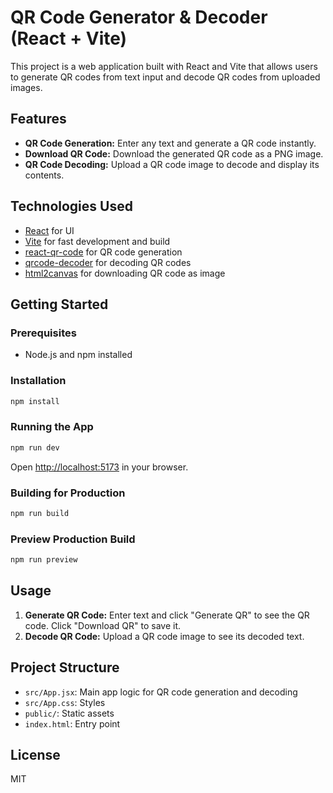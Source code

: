 
# QR Code Generator & Decoder (React + Vite)

This project is a web application built with React and Vite that allows users to generate QR codes from text input and decode QR codes from uploaded images.

## Features

- **QR Code Generation:** Enter any text and generate a QR code instantly.
- **Download QR Code:** Download the generated QR code as a PNG image.
- **QR Code Decoding:** Upload a QR code image to decode and display its contents.

## Technologies Used

- [React](https://react.dev/) for UI
- [Vite](https://vitejs.dev/) for fast development and build
- [react-qr-code](https://github.com/rosskhanas/react-qr-code) for QR code generation
- [qrcode-decoder](https://github.com/edi9999/jsqrcode) for decoding QR codes
- [html2canvas](https://github.com/niklasvh/html2canvas) for downloading QR code as image

## Getting Started

### Prerequisites

- Node.js and npm installed

### Installation

```bash
npm install
```

### Running the App

```bash
npm run dev
```
Open [http://localhost:5173](http://localhost:5173) in your browser.

### Building for Production

```bash
npm run build
```

### Preview Production Build

```bash
npm run preview
```

## Usage

1. **Generate QR Code:** Enter text and click "Generate QR" to see the QR code. Click "Download QR" to save it.
2. **Decode QR Code:** Upload a QR code image to see its decoded text.

## Project Structure

- `src/App.jsx`: Main app logic for QR code generation and decoding
- `src/App.css`: Styles
- `public/`: Static assets
- `index.html`: Entry point

## License

MIT
